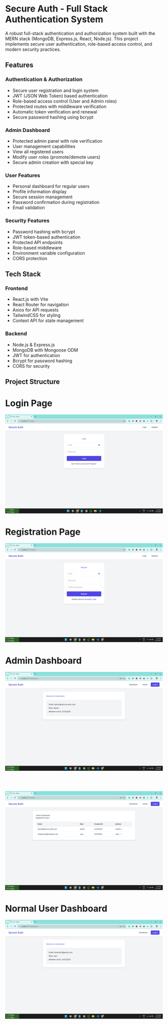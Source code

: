 # Secure Auth - Full Stack Authentication System

A robust full-stack authentication and authorization system built with the MERN stack (MongoDB, Express.js, React, Node.js). This project implements secure user authentication, role-based access control, and modern security practices.

## Features

### Authentication & Authorization

- Secure user registration and login system
- JWT (JSON Web Token) based authentication
- Role-based access control (User and Admin roles)
- Protected routes with middleware verification
- Automatic token verification and renewal
- Secure password hashing using bcrypt

### Admin Dashboard

- Protected admin panel with role verification
- User management capabilities
- View all registered users
- Modify user roles (promote/demote users)
- Secure admin creation with special key

### User Features

- Personal dashboard for regular users
- Profile information display
- Secure session management
- Password confirmation during registration
- Email validation

### Security Features

- Password hashing with bcrypt
- JWT token-based authentication
- Protected API endpoints
- Role-based middleware
- Environment variable configuration
- CORS protection

## Tech Stack

### Frontend

- React.js with Vite
- React Router for navigation
- Axios for API requests
- TailwindCSS for styling
- Context API for state management

### Backend

- Node.js & Express.js
- MongoDB with Mongoose ODM
- JWT for authentication
- Bcrypt for password hashing
- CORS for security

## Project Structure

# Login Page

![Secure Auth](https://github.com/manishkumar632/prodigy/blob/main/secure_Auth/image/Screenshot1.png)

# Registration Page

![Secure Auth](https://github.com/manishkumar632/prodigy/blob/main/secure_Auth/image/Screenshot2.png)

# Admin Dashboard

![Secure Auth](https://github.com/manishkumar632/prodigy/blob/main/secure_Auth/image/Screenshot3.png)

<br /> <br />

![Secure Auth](https://github.com/manishkumar632/prodigy/blob/main/secure_Auth/image/Screenshot4.png)

# Normal User Dashboard

![Secure Auth](https://github.com/manishkumar632/prodigy/blob/main/secure_Auth/image/Screenshot5.png)

